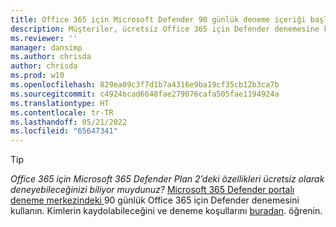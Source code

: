 ```yaml
---
title: Office 365 için Microsoft Defender 90 günlük deneme içeriği başlığı
description: Müşteriler, ücretsiz Office 365 için Defender denemesine kaydolabileceklerini öğrenir.
ms.reviewer: ''
manager: dansimp
ms.author: chrisda
author: chrisda
ms.prod: w10
ms.openlocfilehash: 829ea09c3f7d1b7a4316e9ba19cf35cb12b3ca7b
ms.sourcegitcommit: c4924bcad6648fae279076cafa505fae1194924a
ms.translationtype: HT
ms.contentlocale: tr-TR
ms.lasthandoff: 05/21/2022
ms.locfileid: "65647341"
---
```

> [!TIP]
> *Office 365 için Microsoft 365 Defender Plan 2’deki özellikleri ücretsiz olarak deneyebileceğinizi biliyor muydunuz?* [Microsoft 365 Defender portalı deneme merkezindeki ](https://security.microsoft.com/trialHorizontalHub?sku=MDO&ref=DocsRef) 90 günlük Office 365 için Defender denemesini kullanın. Kimlerin kaydolabileceğini ve deneme koşullarını [buradan](../office-365-security/try-microsoft-defender-for-office-365.md). öğrenin.
